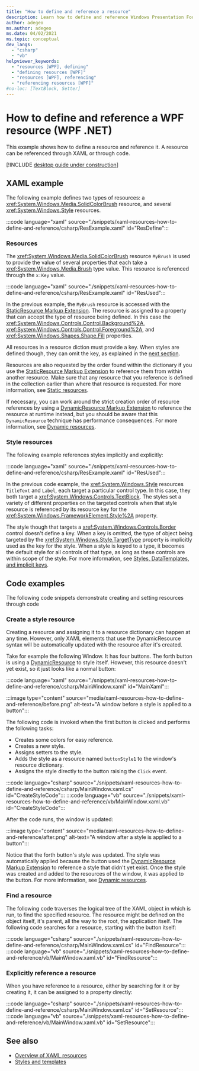 ```yaml
---
title: "How to define and reference a resource"
description: Learn how to define and reference Windows Presentation Foundation (WPF) resources through XAML and code.
author: adegeo
ms.author: adegeo
ms.date: 04/02/2021
ms.topic: conceptual
dev_langs:
  - "csharp"
  - "vb"
helpviewer_keywords:
  - "resources [WPF], defining"
  - "defining resources [WPF]"
  - "resources [WPF], referencing"
  - "referencing resources [WPF]"
#no-loc: [TextBlock, Setter]
---
```


# How to define and reference a WPF resource (WPF .NET)

This example shows how to define a resource and reference it. A resource can be referenced through XAML or through code.

[!INCLUDE [desktop guide under construction](../../includes/desktop-guide-preview-note.md)]

## XAML example

The following example defines two types of resources: a <xref:System.Windows.Media.SolidColorBrush> resource, and several <xref:System.Windows.Style> resources.

:::code language="xaml" source="./snippets/xaml-resources-how-to-define-and-reference/csharp/ResExample.xaml" id="ResDefine":::

### Resources

The <xref:System.Windows.Media.SolidColorBrush> resource `MyBrush` is used to provide the value of several properties that each take a <xref:System.Windows.Media.Brush> type value. This resource is referenced through the `x:Key` value.

:::code language="xaml" source="./snippets/xaml-resources-how-to-define-and-reference/csharp/ResExample.xaml" id="ResUsed":::

In the previous example, the `MyBrush` resource is accessed with the [StaticResource Markup Extension](../../../framework/wpf/advanced/staticresource-markup-extension.md). The resource is assigned to a property that can accept the type of resource being defined. In this case the <xref:System.Windows.Controls.Control.Background%2A>, <xref:System.Windows.Controls.Control.Foreground%2A>, and <xref:System.Windows.Shapes.Shape.Fill> properties.

All resources in a resource diction must provide a key. When styles are defined though, they can omit the key, as explained in the [next section](#style-resources).

Resources are also requested by the order found within the dictionary if you use the [StaticResource Markup Extension](../../../framework/wpf/advanced/staticresource-markup-extension.md) to reference them from within another resource. Make sure that any resource that you reference is defined in the collection earlier than where that resource is requested. For more information, see [Static resources](xaml-resources-overview.md#static-resources).

If necessary, you can work around the strict creation order of resource references by using a [DynamicResource Markup Extension](../../../framework/wpf/advanced/dynamicresource-markup-extension.md) to reference the resource at runtime instead, but you should be aware that this `DynamicResource` technique has performance consequences. For more information, see [Dynamic resources](xaml-resources-overview.md#dynamic-resources).

### Style resources

The following example references styles implicitly and explicitly:

:::code language="xaml" source="./snippets/xaml-resources-how-to-define-and-reference/csharp/ResExample.xaml" id="ResUsed":::

In the previous code example, the <xref:System.Windows.Style> resources `TitleText` and `Label`, each target a particular control type. In this case, they both target a <xref:System.Windows.Controls.TextBlock>. The styles set a variety of different properties on the targeted controls when that style resource is referenced by its resource key for the <xref:System.Windows.FrameworkElement.Style%2A> property.

The style though that targets a <xref:System.Windows.Controls.Border> control doesn't define a key. When a key is omitted, the type of object being targeted by the <xref:System.Windows.Style.TargetType> property is implicitly used as the key for the style. When a style is keyed to a type, it becomes the default style for all controls of that type, as long as these controls are within scope of the style. For more information, see [Styles, DataTemplates, and implicit keys](xaml-resources-overview.md#styles-datatemplates-and-implicit-keys).

## Code examples

The following code snippets demonstrate creating and setting resources through code

### Create a style resource

Creating a resource and assigning it to a resource dictionary can happen at any time. However, only XAML elements that use the DynamicResource syntax will be automatically updated with the resource after it's created.

Take for example the following Window. It has four buttons. The forth button is using a [DynamicResource](xaml-resources-overview.md#dynamic-resources) to style itself. However, this resource doesn't yet exist, so it just looks like a normal button:

:::code language="xaml" source="./snippets/xaml-resources-how-to-define-and-reference/csharp/MainWindow.xaml" id="MainXaml":::

:::image type="content" source="media/xaml-resources-how-to-define-and-reference/before.png" alt-text="A window before a style is applied to a button":::

The following code is invoked when the first button is clicked and performs the following tasks:

- Creates some colors for easy reference.
- Creates a new style.
- Assigns setters to the style.
- Adds the style as a resource named `buttonStyle1` to the window's resource dictionary.
- Assigns the style directly to the button raising the `Click` event.

:::code language="csharp" source="./snippets/xaml-resources-how-to-define-and-reference/csharp/MainWindow.xaml.cs" id="CreateStyleCode":::
:::code language="vb" source="./snippets/xaml-resources-how-to-define-and-reference/vb/MainWindow.xaml.vb" id="CreateStyleCode":::

After the code runs, the window is updated:

:::image type="content" source="media/xaml-resources-how-to-define-and-reference/after.png" alt-text="A window after a style is applied to a button":::

Notice that the forth button's style was updated. The style was automatically applied because the button used the [DynamicResource Markup Extension](../../../framework/wpf/advanced/dynamicresource-markup-extension.md) to reference a style that didn't yet exist. Once the style was created and added to the resources of the window, it was applied to the button. For more information, see [Dynamic resources](xaml-resources-overview.md#dynamic-resources).

### Find a resource

The following code traverses the logical tree of the XAML object in which is run, to find the specified resource. The resource might be defined on the object itself, it's parent, all the way to the root, the application itself. The following code searches for a resource, starting with the button itself:

:::code language="csharp" source="./snippets/xaml-resources-how-to-define-and-reference/csharp/MainWindow.xaml.cs" id="FindResource":::
:::code language="vb" source="./snippets/xaml-resources-how-to-define-and-reference/vb/MainWindow.xaml.vb" id="FindResource":::

### Explicitly reference a resource

When you have reference to a resource, either by searching for it or by creating it, it can be assigned to a property directly:

:::code language="csharp" source="./snippets/xaml-resources-how-to-define-and-reference/csharp/MainWindow.xaml.cs" id="SetResource":::
:::code language="vb" source="./snippets/xaml-resources-how-to-define-and-reference/vb/MainWindow.xaml.vb" id="SetResource":::

## See also

- [Overview of XAML resources](xaml-resources-overview.md)
- [Styles and templates](../controls/styles-templates-overview.md)
